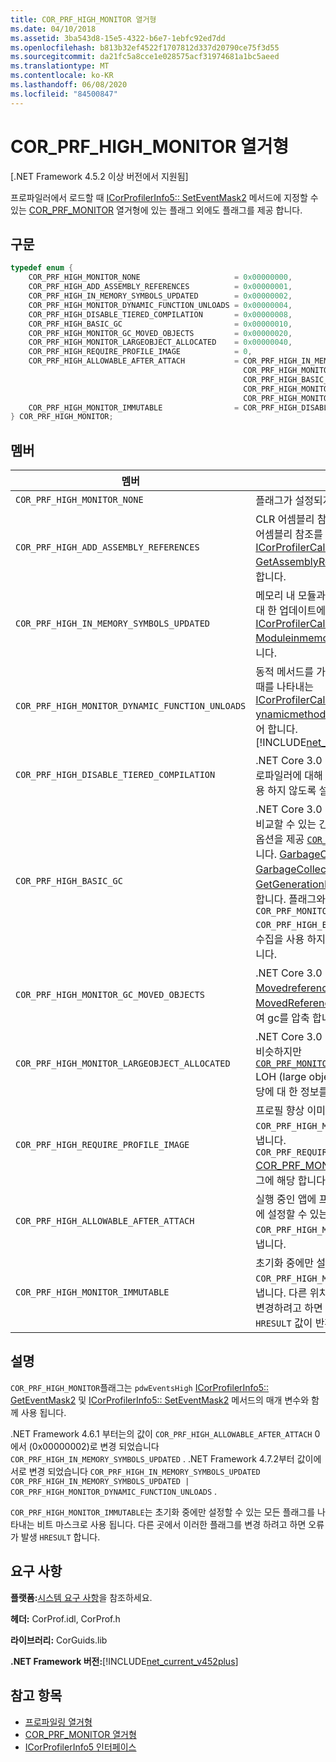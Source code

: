 ```yaml
---
title: COR_PRF_HIGH_MONITOR 열거형
ms.date: 04/10/2018
ms.assetid: 3ba543d8-15e5-4322-b6e7-1ebfc92ed7dd
ms.openlocfilehash: b813b32ef4522f1707812d337d20790ce75f3d55
ms.sourcegitcommit: da21fc5a8cce1e028575acf31974681a1bc5aeed
ms.translationtype: MT
ms.contentlocale: ko-KR
ms.lasthandoff: 06/08/2020
ms.locfileid: "84500847"
---
```

# <a name="cor_prf_high_monitor-enumeration"></a>COR_PRF_HIGH_MONITOR 열거형

[.NET Framework 4.5.2 이상 버전에서 지원됨]  
  
프로파일러에서 로드할 때 [ICorProfilerInfo5:: SetEventMask2](icorprofilerinfo5-seteventmask2-method.md) 메서드에 지정할 수 있는 [COR_PRF_MONITOR](cor-prf-monitor-enumeration.md) 열거형에 있는 플래그 외에도 플래그를 제공 합니다.  
  
## <a name="syntax"></a>구문  
  
```cpp
typedef enum {  
    COR_PRF_HIGH_MONITOR_NONE                     = 0x00000000,  
    COR_PRF_HIGH_ADD_ASSEMBLY_REFERENCES          = 0x00000001,  
    COR_PRF_HIGH_IN_MEMORY_SYMBOLS_UPDATED        = 0x00000002,
    COR_PRF_HIGH_MONITOR_DYNAMIC_FUNCTION_UNLOADS = 0x00000004,
    COR_PRF_HIGH_DISABLE_TIERED_COMPILATION       = 0x00000008,
    COR_PRF_HIGH_BASIC_GC                         = 0x00000010,
    COR_PRF_HIGH_MONITOR_GC_MOVED_OBJECTS         = 0x00000020,
    COR_PRF_HIGH_MONITOR_LARGEOBJECT_ALLOCATED    = 0x00000040,
    COR_PRF_HIGH_REQUIRE_PROFILE_IMAGE            = 0,  
    COR_PRF_HIGH_ALLOWABLE_AFTER_ATTACH           = COR_PRF_HIGH_IN_MEMORY_SYMBOLS_UPDATED |
                                                    COR_PRF_HIGH_MONITOR_DYNAMIC_FUNCTION_UNLOADS |
                                                    COR_PRF_HIGH_BASIC_GC |
                                                    COR_PRF_HIGH_MONITOR_GC_MOVED_OBJECTS |
                                                    COR_PRF_HIGH_MONITOR_LARGEOBJECT_ALLOCATED,  
    COR_PRF_HIGH_MONITOR_IMMUTABLE                = COR_PRF_HIGH_DISABLE_TIERED_COMPILATION  
} COR_PRF_HIGH_MONITOR;  
```  
  
## <a name="members"></a>멤버  
  
|멤버|설명|  
|------------|-----------------|  
|`COR_PRF_HIGH_MONITOR_NONE`|플래그가 설정되지 않습니다.|  
|`COR_PRF_HIGH_ADD_ASSEMBLY_REFERENCES`|CLR 어셈블리 참조 클로저 연습 중에 어셈블리 참조를 추가 하기 위한 [ICorProfilerCallback6:: GetAssemblyReference](icorprofilercallback6-getassemblyreferences-method.md) 콜백을 제어 합니다.|  
|`COR_PRF_HIGH_IN_MEMORY_SYMBOLS_UPDATED`|메모리 내 모듈과 연결 된 기호 스트림에 대 한 업데이트에 대 한 [ICorProfilerCallback7:: Moduleinmemorysymbol](icorprofilercallback7-moduleinmemorysymbolsupdated-method.md) 을 제어 합니다.|  
|`COR_PRF_HIGH_MONITOR_DYNAMIC_FUNCTION_UNLOADS`|동적 메서드를 가비지 수집 및 언로드할 때를 나타내는 [ICorProfilerCallback9::D ynamicmethodunloaded](icorprofilercallback9-dynamicmethodunloaded-method.md) 콜백을 제어 합니다. <br/> [!INCLUDE[net_current_v472plus](../../../../includes/net-current-v472plus.md)]|
|`COR_PRF_HIGH_DISABLE_TIERED_COMPILATION`|.NET Core 3.0 이상 버전에만 해당: 프로파일러에 대해 [계층화 된 컴파일을](../../../core/whats-new/dotnet-core-3-0.md) 사용 하지 않도록 설정 합니다.|
|`COR_PRF_HIGH_BASIC_GC`|.NET Core 3.0 이상 버전에만 해당:와 비교할 수 있는 간단한 GC 프로 파일링 옵션을 제공 [`COR_PRF_MONITOR_GC`](cor-prf-monitor-enumeration.md) 합니다. [GarbageCollectionStarted](icorprofilercallback2-garbagecollectionstarted-method.md), [GarbageCollectionFinished](icorprofilercallback2-garbagecollectionfinished-method.md)및 [GetGenerationBounds](icorprofilerinfo2-getgenerationbounds-method.md) 콜백만 제어 합니다. 플래그와 달리는 `COR_PRF_MONITOR_GC` `COR_PRF_HIGH_BASIC_GC` 동시 가비지 수집을 사용 하지 않도록 설정 하지 않습니다.|
|`COR_PRF_HIGH_MONITOR_GC_MOVED_OBJECTS`|.NET Core 3.0 이상 버전에만 해당: [Movedreferences](icorprofilercallback-movedreferences-method.md) 및 [MovedReferences2](icorprofilercallback4-movedreferences2-method.md) 콜백을 사용 하 여 gc를 압축 합니다.|
|`COR_PRF_HIGH_MONITOR_LARGEOBJECT_ALLOCATED`|.NET Core 3.0 이상 버전에만 해당:와 비슷하지만 [`COR_PRF_MONITOR_OBJECT_ALLOCATED`](cor-prf-monitor-enumeration.md) LOH (large object heap)의 개체 할당에 대 한 정보를 제공 합니다.|
|`COR_PRF_HIGH_REQUIRE_PROFILE_IMAGE`|프로필 향상 이미지가 필요한 모든 `COR_PRF_HIGH_MONITOR` 플래그를 나타냅니다. `COR_PRF_REQUIRE_PROFILE_IMAGE` [COR_PRF_MONITOR](cor-prf-monitor-enumeration.md) 열거형의 플래그에 해당 합니다.|  
|`COR_PRF_HIGH_ALLOWABLE_AFTER_ATTACH`|실행 중인 앱에 프로파일러를 연결한 후에 설정할 수 있는 모든 `COR_PRF_HIGH_MONITOR` 플래그를 나타냅니다.|  
|`COR_PRF_HIGH_MONITOR_IMMUTABLE`|초기화 중에만 설정할 수 있는 모든 `COR_PRF_HIGH_MONITOR` 플래그를 나타냅니다. 다른 위치에서 이러한 플래그를 변경하려고 하면 오류를 나타내는 `HRESULT` 값이 반환됩니다.|  
  
## <a name="remarks"></a>설명

`COR_PRF_HIGH_MONITOR`플래그는 `pdwEventsHigh` [ICorProfilerInfo5:: GetEventMask2](icorprofilerinfo5-geteventmask2-method.md) 및 [ICorProfilerInfo5:: SetEventMask2](icorprofilerinfo5-seteventmask2-method.md) 메서드의 매개 변수와 함께 사용 됩니다.  
  
.NET Framework 4.6.1 부터는의 값이 `COR_PRF_HIGH_ALLOWABLE_AFTER_ATTACH` 0에서 (0x00000002)로 변경 되었습니다 `COR_PRF_HIGH_IN_MEMORY_SYMBOLS_UPDATED` . .NET Framework 4.7.2부터 값이에서로 변경 되었습니다 `COR_PRF_HIGH_IN_MEMORY_SYMBOLS_UPDATED` `COR_PRF_HIGH_IN_MEMORY_SYMBOLS_UPDATED | COR_PRF_HIGH_MONITOR_DYNAMIC_FUNCTION_UNLOADS` .

`COR_PRF_HIGH_MONITOR_IMMUTABLE`는 초기화 중에만 설정할 수 있는 모든 플래그를 나타내는 비트 마스크로 사용 됩니다. 다른 곳에서 이러한 플래그를 변경 하려고 하면 오류가 발생 `HRESULT` 합니다.

## <a name="requirements"></a>요구 사항

**플랫폼:**[시스템 요구 사항](../../get-started/system-requirements.md)을 참조하세요.  
  
**헤더:** CorProf.idl, CorProf.h  
  
**라이브러리:** CorGuids.lib  
  
**.NET Framework 버전:**[!INCLUDE[net_current_v452plus](../../../../includes/net-current-v452plus-md.md)]  
  
## <a name="see-also"></a>참고 항목

- [프로파일링 열거형](profiling-enumerations.md)
- [COR_PRF_MONITOR 열거형](cor-prf-monitor-enumeration.md)
- [ICorProfilerInfo5 인터페이스](icorprofilerinfo5-interface.md)
